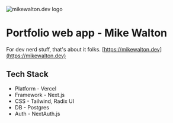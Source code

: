 ![mikewalton.dev logo](https://www.mikewalton.dev/apple-touch-icon.png)
# Portfolio web app - Mike Walton
For dev nerd stuff, that's about it folks. 
[https://mikewalton.dev](https://mikewalton.dev)


## Tech Stack
* Platform - Vercel
* Framework - Next.js
* CSS - Tailwind, Radix UI
* DB - Postgres
* Auth - NextAuth.js
